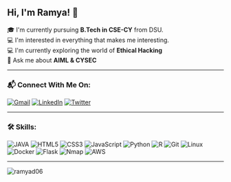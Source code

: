 ## Hi, I'm Ramya! 👋

🎓 I'm currently pursuing **B.Tech in CSE-CY** from DSU.  
💻 I'm interested in everything that makes me interesting.<br>
💻 I'm currently exploring the world of **Ethical Hacking**  
💬 Ask me about **AIML & CYSEC**

---

### 📬 Connect With Me On:
[![Gmail](https://img.shields.io/badge/Gmail-D14836?style=for-the-badge&logo=gmail&logoColor=white)](mailto:ramyaram0603@gmail.com)
[![LinkedIn](https://img.shields.io/badge/LinkedIn-0077B5?style=for-the-badge&logo=linkedin&logoColor=white)](https://www.linkedin.com/in/ramyad06)
[![Twitter](https://img.shields.io/badge/X-000000?style=for-the-badge&logo=x&logoColor=white)](https://x.com/ramyad06)

---

### 🛠️ Skills:
![JAVA](https://img.shields.io/badge/Java-00599C?style=for-the-badge&logo=java&logoColor=white)
![HTML5](https://img.shields.io/badge/HTML5-E34F26?style=for-the-badge&logo=html5&logoColor=white)
![CSS3](https://img.shields.io/badge/CSS3-1572B6?style=for-the-badge&logo=css3&logoColor=white)
![JavaScript](https://img.shields.io/badge/JavaScript-F7DF1E?style=for-the-badge&logo=javascript&logoColor=black)
![Python](https://img.shields.io/badge/Python-3776AB?style=for-the-badge&logo=python&logoColor=white)
![R](https://img.shields.io/badge/R-276DC3?style=for-the-badge&logo=r&logoColor=white)
![Git](https://img.shields.io/badge/Git-F05032?style=for-the-badge&logo=git&logoColor=white)
![Linux](https://img.shields.io/badge/Linux-FCC624?style=for-the-badge&logo=linux&logoColor=black)
![Docker](https://img.shields.io/badge/Docker-2496ED?style=for-the-badge&logo=docker&logoColor=white)
![Flask](https://img.shields.io/badge/Flask-000000?style=for-the-badge&logo=flask&logoColor=white)
![Nmap](https://img.shields.io/badge/Nmap-00A300?style=for-the-badge&logo=nmap&logoColor=white)
![AWS](https://img.shields.io/badge/AWS-232F3E?style=for-the-badge&logo=amazon-aws&logoColor=white)

---

<p><img align="center" src="https://github-readme-stats.vercel.app/api/top-langs?username=ramyad06&show_icons=true&locale=en&layout=compact" alt="ramyad06" /></p>
